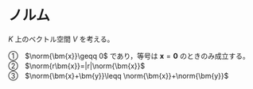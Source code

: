 # ノルム

$K$ 上のベクトル空間 $V$ を考える。

①　$\norm{\bm{x}}\geqq 0$ であり，等号は $\bm{x}=\bm{0}$ のときのみ成立する。<br>
②　$\norm{r\bm{x}}=|r|\norm{\bm{x}}$<br>
③　$\norm{\bm{x}+\bm{y}}\leqq \norm{\bm{x}}+\norm{\bm{y}}$

<div class="def">
<p class="def-text">

</p>
</div>